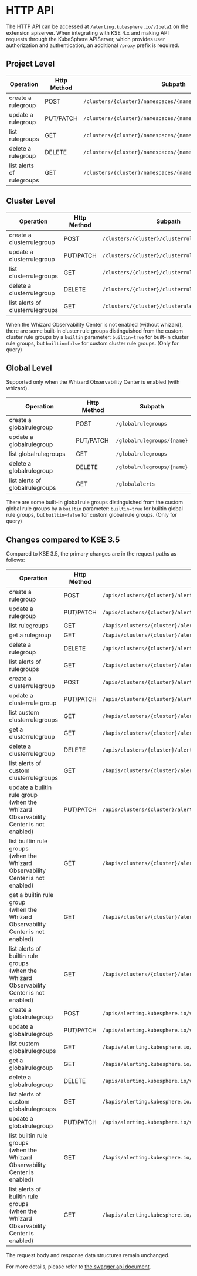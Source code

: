 # HTTP API

The HTTP API can be accessed at `/alerting.kubesphere.io/v2beta1` on the extension apiserver. When integrating with KSE 4.x and making API requests through the KubeSphere APIServer, which provides user authorization and authentication, an additional `/proxy` prefix is required.

## Project Level

| Operation | Http Method | Subpath
| --- | --- | ---
| create a rulegroup | POST |  `/clusters/{cluster}/namespaces/{namespace}/rulegroups`
| update a rulegroup | PUT/PATCH | `/clusters/{cluster}/namespaces/{namespace}/rulegroups/{name}`
| list rulegroups | GET | `/clusters/{cluster}/namespaces/{namespace}/rulegroups`
| delete a rulegroup | DELETE | `/clusters/{cluster}/namespaces/{namespace}/rulegroups/{name}`
| list alerts of rulegroups | GET | `/clusters/{cluster}/namespaces/{namespace}/alerts`

## Cluster Level

| Operation | Http Method | Subpath
| --- | --- | ---
| create a clusterrulegroup | POST |  `/clusters/{cluster}/clusterrulegroups`
| update a clusterrulegroup | PUT/PATCH | `/clusters/{cluster}/clusterrulegroups/{name}`
| list clusterrulegroups | GET | `/clusters/{cluster}/clusterrulegroups`
| delete a clusterrulegroup | DELETE | `/clusters/{cluster}/clusterrulegroups/{name}`
| list alerts of clusterrulegroups | GET | `/clusters/{cluster}/clusteralerts`

When the Whizard Observability Center is not enabled (without whizard), there are some built-in cluster rule groups distinguished from the custom cluster rule groups by a `builtin` parameter: `builtin=true` for built-in cluster rule groups, but `builtin=false` for custom cluster rule groups. (Only for query)

## Global Level

Supported only when the Whizard Observability Center is enabled (with whizard).

| Operation | Http Method | Subpath
| --- | --- | ---
| create a globalrulegroup | POST |  `/globalrulegroups`
| update a globalrulegroup | PUT/PATCH | `/globalrulegroups/{name}`
| list globalrulegroups | GET | `/globalrulegroups`
| delete a globalrulegroup | DELETE | `/globalrulegroups/{name}`
| list alerts of globalrulegroups | GET | `/globalalerts`

There are some built-in global rule groups distinguished from the custom global rule groups by a `builtin` parameter: `builtin=true` for builtin global rule groups, but `builtin=false` for custom global rule groups. (Only for query)

## Changes compared to KSE 3.5

Compared to KSE 3.5, the primary changes are in the request paths as follows:

| Operation | Http Method | KSE 3.5 | KSE 4.1 (with a same prefix `/proxy/alerting.kubesphere.io/v2beta1`)
| --- | --- | --- | ---
| create a rulegroup | POST | `/apis/clusters/{cluster}/alerting.kubesphere.io/v2beta1/namespaces/{namespace}/rulegroups` | `/clusters/{cluster}/namespaces/{namespace}/rulegroups` 
| update a rulegroup | PUT/PATCH |	`/apis/clusters/{cluster}/alerting.kubesphere.io/v2beta1/namespaces/{namespace}/rulegroups/{name}` | `/clusters/{cluster}/namespaces/{namespace}/rulegroups/{name}`
| list rulegroups | GET | `/kapis/clusters/{cluster}/alerting.kubesphere.io/v2beta1/namespaces/{namespace}/rulegroups` | `/clusters/{cluster}/namespaces/{namespace}/rulegroups`
| get a rulegroup | GET | `/kapis/clusters/{cluster}/alerting.kubesphere.io/v2beta1/namespaces/{namespace}/rulegroups/{name}` |	`/clusters/{cluster}/namespaces/{namespace}/rulegroups/{name}`
| delete a rulegroup | DELETE | `/apis/clusters/{cluster}/alerting.kubesphere.io/v2beta1/namespaces/{namespace}/rulegroups/{name}`	| `/clusters/{cluster}/namespaces/{namespace}/rulegroups/{name}`
| list alerts of rulegroups | GET	| `/kapis/clusters/{cluster}/alerting.kubesphere.io/v2beta1/namespaces/{namespace}/alerts` | `/clusters/{cluster}/namespaces/{namespace}/alerts`
| create a clusterrulegroup | POST | `/apis/clusters/{cluster}/alerting.kubesphere.io/v2beta1/clusterrulegroups` | `/clusters/{cluster}/clusterrulegroups`
| update a clusterrule group | PUT/PATCH | `/apis/clusters/{cluster}/alerting.kubesphere.io/v2beta1/clusterrulegroups/{name}` | `/clusters/{cluster}/clusterrulegroups/{name}`
| list custom clusterrulegroups | GET	| `/kapis/clusters/{cluster}/alerting.kubesphere.io/v2beta1/clusterrulegroups` | `/clusters/{cluster}/clusterrulegroups?builtin=false`
| get a clusterrulegroup | GET | `/kapis/clusters/{cluster}/alerting.kubesphere.io/v2beta1/clusterrulegroups/{name}` |	`/clusters/{cluster}/clusterrulegroups/{name}`
| delete a clusterrulegroup | DELETE | `/apis/clusters/{cluster}/alerting.kubesphere.io/v2beta1/clusterrulegroups/{name}` | `/clusters/{cluster}/clusterrulegroups/{name}`
| list alerts of custom clusterrulegroups | GET | `/kapis/clusters/{cluster}/alerting.kubesphere.io/v2beta1/clusteralerts` | `/clusters/{cluster}/clusteralerts?builtin=false`
| update a builtin rule group<br/>(when the Whizard Observability Center is not enabled)  | PUT/PATCH |	`/apis/clusters/{cluster}/alerting.kubesphere.io/v2beta1/globalrulegroups/{name}` |	`/clusters/{cluster}/clusterrulegroups/{name}`
| list builtin rule groups<br/>(when the Whizard Observability Center is not enabled) | GET | `/kapis/clusters/{cluster}/alerting.kubesphere.io/v2beta1/globalrulegroups` | `/clusters/{cluster}/clusterrulegroups?builtin=true`
| get a builtin rule group<br/>(when the Whizard Observability Center is not enabled) | GET | `/kapis/clusters/{cluster}/alerting.kubesphere.io/v2beta1/globalrulegroups/{name}` | `/clusters/{cluster}/clusterrulegroups/{name}`
| list alerts of builtin rule groups<br/>(when the Whizard Observability Center is not enabled) | GET | `/kapis/clusters/{cluster}/alerting.kubesphere.io/v2beta1/globalalerts` |	`/clusters/{cluster}/clusteralerts?builtin=true`
| create a globalrulegroup | POST | `/apis/alerting.kubesphere.io/v2beta1/globalrulegroups` | `/globalrulegroups`
| update a globalrulegroup | PUT/PATCH | `/apis/alerting.kubesphere.io/v2beta1/globalrulegroups/{name}` | `/globalrulegroups/{name}`
| list custom globalrulegroups | GET | `/kapis/alerting.kubesphere.io/v2beta1/globalrulegroups?builtin=false` | `/globalrulegroups?builtin=false`
| get a globalrulegroup | GET | `/kapis/alerting.kubesphere.io/v2beta1/globalrulegroups/{name}` | `/globalrulegroups/{name}`
| delete a globalrulegroup | DELETE | `/apis/alerting.kubesphere.io/v2beta1/globalrulegroups/{name}` | `/globalrulegroups/{name}`
| list alerts of custom globalrulegroups | GET | `/kapis/alerting.kubesphere.io/v2beta1/globalalerts?builtin=false` | `/globalalerts?builtin=false`
| update a globalrulegroup | PUT/PATCH | `/apis/alerting.kubesphere.io/v2beta1/globalrulegroups/{name}` | `/globalrulegroups/{name}`
| list builtin rule groups<br/>(when the Whizard Observability Center is enabled) | GET | `/kapis/alerting.kubesphere.io/v2beta1/globalrulegroups?builtin=true` | `/globalrulegroups?builtin=true`
| list alerts of builtin rule groups<br/>(when the Whizard Observability Center is enabled) | GET | `/kapis/alerting.kubesphere.io/v2beta1/globalalerts?builtin=true` | `/globalalerts?builtin=true`

The request body and response data structures remain unchanged.

For more details, please refer to [the swagger api document](https://github.com/kubesphere-extensions/kse-extensions/blob/v4.1.0/whizard-alerting/swagger.yaml).